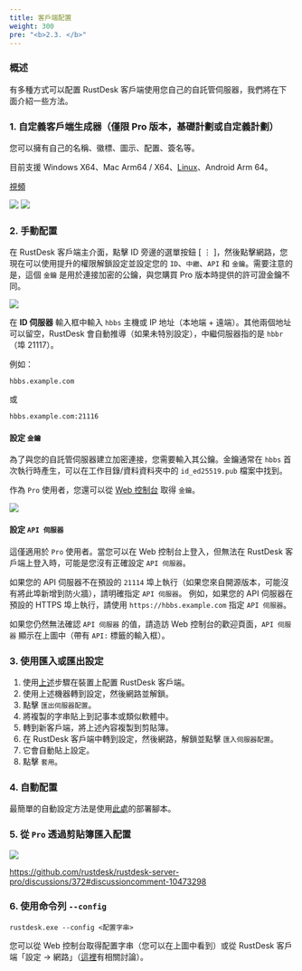 ```yaml
---
title: 客戶端配置
weight: 300
pre: "<b>2.3. </b>"
---
```


### 概述

有多種方式可以配置 RustDesk 客戶端使用您自己的自託管伺服器，我們將在下面介紹一些方法。

### 1. 自定義客戶端生成器（僅限 Pro 版本，基礎計劃或自定義計劃）

您可以擁有自己的名稱、徽標、圖示、配置、簽名等。

目前支援 Windows X64、Mac Arm64 / X64、[Linux](https://twitter.com/rustdesk/status/1788905463678951787)、Android Arm 64。

[視頻](https://twitter.com/rustdesk/status/1769171628426944539)

![](images/custom-client-qs.png)
![](images/web_console_custom_client_config.jpeg)

### 2. 手動配置

在 RustDesk 客戶端主介面，點擊 ID 旁邊的選單按鈕 [ &#8942; ]，然後點擊網路，您現在可以使用提升的權限解鎖設定並設定您的 `ID`、`中繼`、`API` 和 `金鑰`。需要注意的是，這個 `金鑰` 是用於連接加密的公鑰，與您購買 Pro 版本時提供的許可證金鑰不同。

![](/docs/en/self-host/client-configuration/images/network-config.png)

在 **ID 伺服器** 輸入框中輸入 `hbbs` 主機或 IP 地址（本地端 + 遠端）。其他兩個地址可以留空，RustDesk 會自動推導（如果未特別設定），中繼伺服器指的是 `hbbr`（埠 21117）。

例如：

```nolang
hbbs.example.com
```

或

```nolang
hbbs.example.com:21116
```

#### 設定 `金鑰`

為了與您的自託管伺服器建立加密連接，您需要輸入其公鑰。金鑰通常在 `hbbs` 首次執行時產生，可以在工作目錄/資料資料夾中的 `id_ed25519.pub` 檔案中找到。

作為 `Pro` 使用者，您還可以從 [Web 控制台](https://rustdesk.com/docs/en/self-host/rustdesk-server-pro/console/) 取得 `金鑰`。

![](/docs/en/self-host/rustdesk-server-pro/console/images/console-home.png?v2)

#### 設定 `API 伺服器`

這僅適用於 `Pro` 使用者。當您可以在 Web 控制台上登入，但無法在 RustDesk 客戶端上登入時，可能是您沒有正確設定 `API 伺服器`。

如果您的 API 伺服器不在預設的 `21114` 埠上執行（如果您來自開源版本，可能沒有將此埠新增到防火牆），請明確指定 `API 伺服器`。
例如，如果您的 API 伺服器在預設的 HTTPS 埠上執行，請使用 `https://hbbs.example.com` 指定 `API 伺服器`。

如果您仍然無法確認 `API 伺服器` 的值，請造訪 Web 控制台的歡迎頁面，`API 伺服器` 顯示在上圖中（帶有 `API:` 標籤的輸入框）。

### 3. 使用匯入或匯出設定

1. 使用[上述](https://rustdesk.com/docs/en/self-host/client-configuration/#manual-config)步驟在裝置上配置 RustDesk 客戶端。
2. 使用上述機器轉到設定，然後網路並解鎖。
3. 點擊 `匯出伺服器配置`。
4. 將複製的字串貼上到記事本或類似軟體中。
5. 轉到新客戶端，將上述內容複製到剪貼簿。
6. 在 RustDesk 客戶端中轉到設定，然後網路，解鎖並點擊 `匯入伺服器配置`。
7. 它會自動貼上設定。
8. 點擊 `套用`。

### 4. 自動配置

最簡單的自動設定方法是使用[此處](https://rustdesk.com/docs/en/self-host/client-deployment/)的部署腳本。

### 5. 從 `Pro` 透過剪貼簿匯入配置

![](/docs/en/self-host/rustdesk-server-pro/console/images/console-home.png?v2)

https://github.com/rustdesk/rustdesk-server-pro/discussions/372#discussioncomment-10473298

### 6. 使用命令列 `--config`
`rustdesk.exe --config <配置字串>`

您可以從 Web 控制台取得配置字串（您可以在上圖中看到）或從 RustDesk 客戶端「設定 → 網路」（[這裡](https://github.com/rustdesk/rustdesk/discussions/7118)有相關討論）。
